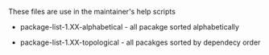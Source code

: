 These files are use in the maintainer's help scripts

 - package-list-1.XX-alphabetical - all pacakge sorted alphabetically
 * package-list-1.XX-topological  - all pacakges sorted by dependecy order



